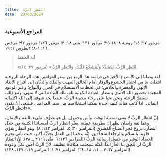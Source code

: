 ```yaml
---
title:  انْتَظِرِ الرَّبَّ
date:  23/03/2024
---
```


### المراجع الأسبوعية
مزمور ٢٧: ١٤؛ رومية ٨: ١٨-٢٥؛ مزمور ١٣١؛ متى ١٨: ٣؛ مزمور ١٢٦؛ مزمور ٩٢؛ مرقس ١٦: ١-٨؛ ٢بطرس ١: ١٩.

> <p>آية الحفظ</p>
> «انْتَظِرِ الرَّبَّ. لِيَتَشَدَّدْ وَلْيَتَشَجَّعْ قَلْبُكَ، وَانْتَظِرِ الرَّبَّ» (مزمور ٢٧: ١٤).

لقد وصلنا إلى الأسبوع الأخير في دراسة هذا الربع مِن سِفر المزامير. هذه الرحلة الروحية انتقلت بنا مِن اختبار الخشوع والوقار أمام الخالق المهيب والمَلك والديَّان إلى أفراح الإنقاذ الإلهي والمغفرة والخلاص؛ في لحظات الاستسلام في الحزن والنواح؛ وعبر الوعود المجيدة بحضور الله الأبدي وانتظار العبادة الكونية لله، تلك العبادة التي لا تنتهي. ومع ذلك، تستمرُّ الرحلة ونحن نحيا على رجاء مجيء الربِّ، عندما يجد شوقنا إلى الله اكتماله النهائي. إذا كانت هناك كلمة أخيرة يمكننا استخلاصها مِن سِفر المزامير، فينبغي أنْ تكون «انتظرِ الرَّبَّ».

إنَّ انتظار الربِّ لا يعني تمضية الوقت بيأس وخمول، بل هو تصرُّف مليء بالثقة والإيمان، وهما ثقة وإيمان يظهران بطريقة عملية. يغيِّر انتظار الربِّ أمسياتنا الكئيبة مِن خلال انتظارنا بزوغ فجر الصباح المُشرق (المزامير ٣٠: ٥، المزامير ١٤٣: ٨). وهو انتظار يقوِّي قلوبنا بالسلام والرجاء المتجدِّدين. إنَّه يدفعنا إلى العمل بجدِّيَّة أكبر، حيث نأتي بحزم الحصاد الوفير مِن حقول إرسالية الربِّ (المزامير ١٢٦: ٦، متَّى ٩: ٣٦ ــ ٣٨). إنَّ انتظار الربِّ لن يُلحِق بنا العار أبدًا، لكنَّه سيجلب مكافأة عظيمة، لأنَّ الربَّ أمين لكلِّ وعوده (المزامير ٣٧: ٧ ــ ١١، ١٨، ٣٤؛ المزامير ٧١: ١؛ المزامير ١١٩: ١٣٧، ١٣٨).